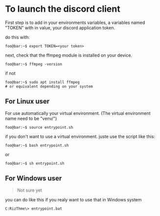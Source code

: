 # To launch the discord client

First step is to add in your environments variables,
a variables named "TOKEN" with in value, your discord application token.

do this with:

```console
foo@bar:~$ export TOKEN=<your token>
```

next, check that the ffmpeg module is installed on your device.

```console
foo@bar:~$ ffmpeg -version
```

if not

```console
foo@bar:~$ sudo apt install ffmpeg 
# or equivalent depending on your system
```

## For Linux user

For use automatically your virtual environment. (The virtual environment name need to be "venv/")

```console
foo@bar:~$ source entrypoint.sh
```

if you don't want to use a virtual environment. juste use the script like this:

```console
foo@bar:~$ bash entrypoint.sh
```
or 

```console
foo@bar:~$ sh entrypoint.sh
```

## For Windows user

> Not sure yet

you can do like this if you realy want to use that in Windows system

```
C:RizThme\> entrypoint.bat
```